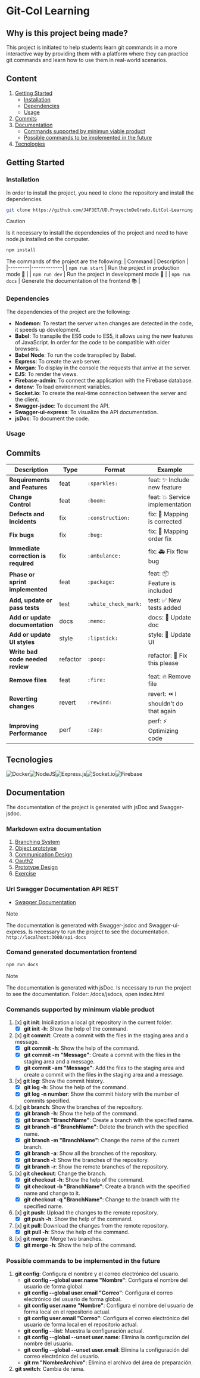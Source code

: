 # Git-Col Learning

## Why is this project being made?

This project is initiated to help students learn git commands in a more interactive way by providing them with a platform where they can practice git commands and learn how to use them in real-world scenarios.

## Content

1. [Getting Started](#getting-started)
    - [Installation](#installation)
    - [Dependencies](#dependencies)
    - [Usage](#usage)
2. [Commits](#commits)
3. [Documentation](#documentation)
    - [Commands supported by minimun viable product](#commands-supported-by-minimum-viable-product)
    - [Possible commands to be implemented in the future](#possible-commands-to-be-implemented-in-the-future)
4. [Tecnologies](#tecnologies)

## Getting Started

### Installation

In order to install the project, you need to clone the repository and install the dependencies.

```bash
git clone https://github.com/J4F3ET/UD.ProyectoDeGrado.GitCol-Learning
```

> [!CAUTION]
> Is it necessary to install the dependencies of the project and need to have node.js installed on the computer.

```bash
npm install
```

The commands of the project are the following:
| Command | Description |
|---------|-------------|
| `npm run start` | Run the project in production mode :rocket: |
| `npm run dev` | Run the project in development mode :wrench: |
| `npm run docs` | Generate the documentation of the frontend :books: |

### Dependencies

The dependencies of the project are the following:

- **Nodemon**: To restart the server when changes are detected in the code, it speeds up development.
- **Babel**: To transpile the ES6 code to ES5, it allows using the new features of JavaScript. In order for the code to be compatible with older browsers.
- **Babel Node**: To run the code transpiled by Babel.
- **Express**: To create the web server.
- **Morgan**: To display in the console the requests that arrive at the server.
- **EJS**: To render the views.
- **Firebase-admin**: To connect the application with the Firebase database.
- **dotenv**: To load environment variables.
- **Socket.io**: To create the real-time connection between the server and the client.
- **Swagger-jsdoc**: To document the API.
- **Swagger-ui-express**: To visualize the API documentation.
- **jsDoc**: To document the code.

### Usage

## Commits

| Description                          | Type     | Format | Example                                    |
|--------------------------------------|----------|--------|--------------------------------------------|
| **Requirements and Features**        | feat     | `:sparkles:`    | feat: :sparkles: Include new feature       |
| **Change Control**                   | feat     | `:boom:`        | feat: :boom: Service implementation        |
| **Defects and Incidents**            | fix      | `:construction:`| fix: :construction: Mapping is corrected   |
| **Fix bugs**                         | fix      | `:bug:`         | fix: :bug: Mapping order fix               |
| **Immediate correction is required** | fix      | `:ambulance:`   | fix: :ambulance: Fix flow bug              |
| **Phase or sprint implemented**      | feat     | `:package:`     | feat: :package: Feature is included        |
| **Add, update or pass tests**        | test     | `:white_check_mark:` | test: :white_check_mark: New tests added |
| **Add or update documentation**      | docs     | `:memo:`        | docs: :memo: Update doc                    |
| **Add or update UI styles**          | style    | `:lipstick:`    | style: :lipstick: Update UI                |
| **Write bad code needed review**     | refactor | `:poop:`        | refactor: :poop: Fix this please |
| **Remove files**                     | feat     | `:fire:`        | feat: :fire: Remove file                   |
| **Reverting changes**                | revert   | `:rewind:`      | revert: :rewind: I shouldn't do that again |
| **Improving Performance**            | perf     | `:zap:`         | perf: :zap: Optimizing code                |

## Tecnologies

![Docker](https://img.shields.io/badge/docker-%230db7ed.svg?style=for-the-badge&logo=docker&logoColor=white)![NodeJS](https://img.shields.io/badge/node.js-6DA55F?style=for-the-badge&logo=node.js&logoColor=white)![Express.js](https://img.shields.io/badge/express.js-%23404d59.svg?style=for-the-badge&logo=express&logoColor=%2361DAFB)![Socket.io](https://img.shields.io/badge/Socket.io-black?style=for-the-badge&logo=socket.io&badgeColor=010101)![Firebase](https://img.shields.io/badge/firebase-%23039BE5.svg?style=for-the-badge&logo=firebase)

## Documentation

The documentation of the project is generated with jsDoc and Swagger-jsdoc.

### Markdown extra documentation

1. [Branching System](./docs/markdown/Branching%20System.md)
2. [Object prototype](./docs/markdown/Objects%20Prototype.md)
3. [Communication Design](./docs/markdown/Communication%20Design.md)
4. [Oauth2](./docs/markdown/Oauth%20Desing.md)
5. [Prototype Design](./docs/markdown/Prototype%20Designs.md)
6. [Exercise](./docs/markdown/exercise.md)

### Url Swagger Documentation API REST

- [Swagger Documentation](http://localhost:3000/api-docs)

> [!NOTE]
> The documentation is generated with Swagger-jsdoc and Swagger-ui-express.
> Is necessary to run the project to see the documentation.
> `http://localhost:3000/api-docs`

### Comand generated documentation frontend

```bash
npm run docs
```

> [!NOTE]
> The documentation is generated with jsDoc.
> Is necessary to run the project to see the documentation.
> Folder: /docs/jsdocs, open index.html

### Commands supported by minimum viable product

1. [x] **git init**: Inicilization a local git repository in the current folder.
    - [x] **git init -h**: Show the help of the command.
2. [x] **git commit**: Create a commit with the files in the staging area and a message.
    - [x] **git commit -h**: Show the help of the command.
    - [x] **git commit -m "Message"**: Create a commit with the files in the staging area and a message.
    - [x] **git commit -am "Message"**: Add the files to the staging area and create a commit with the files in the staging area and a message.
3. [x] **git log**: Show the commit history.
    - [x] **git log -h**: Show the help of the command.
    - [x] **git log -n number**: Show the commit history with the number of commits specified.
4. [x] **git branch**: Show the branches of the repository.
    - [x] **git branch -h**: Show the help of the command.
    - [x] **git branch "BranchName"**: Create a branch with the specified name.
    - [x] **git branch -d "BranchName"**: Delete the branch with the specified name.
    - [x] **git branch -m "BranchName"**: Change the name of the current branch.
    - [x] **git branch -a**: Show all the branches of the repository.
    - [x] **git branch -l**: Show the branches of the repository.
    - [x] **git branch -r**: Show the remote branches of the repository.
5. [x] **git checkout**: Change the branch.
    - [x] **git checkout -h**: Show the help of the command.
    - [x] **git checkout -b "BranchName"**: Create a branch with the specified name and change to it.
    - [x] **git checkout -q "BranchName"**: Change to the branch with the specified name.
6. [x] **git push**: Upload the changes to the remote repository.
    - [x] **git push -h**: Show the help of the command.
7. [x] **git pull**: Download the changes from the remote repository.
    - [x] **git pull -h**: Show the help of the command.
8. [x] **git merge**: Merge two branches.
    - [x] **git merge -h**: Show the help of the command.

### Possible commands to be implemented in the future

1. **git config**: Configura el nombre y el correo electrónico del usuario.
    - **git config --global user.name "Nombre"**: Configura el nombre del usuario de forma global.
    - **git config --global user.email "Correo"**: Configura el correo electrónico del usuario de forma global.
    - **git config user.name "Nombre"**: Configura el nombre del usuario de forma local en el repositorio actual.
    - **git config user.email "Correo"**: Configura el correo electrónico del usuario de forma local en el repositorio actual.
    - **git config --list**: Muestra la configuración actual.
    - **git config --global --unset user.name**: Elimina la configuración del nombre del usuario.
    - **git config --global --unset user.email**: Elimina la configuración del correo electrónico del usuario.
    - **git rm "NombreArchivo"**: Elimina el archivo del área de preparación.
2. **git switch**: Cambia de rama.
